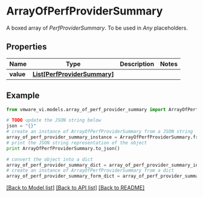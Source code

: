 # ArrayOfPerfProviderSummary

A boxed array of *PerfProviderSummary*. To be used in *Any* placeholders. 

## Properties
Name | Type | Description | Notes
------------ | ------------- | ------------- | -------------
**value** | [**List[PerfProviderSummary]**](PerfProviderSummary.md) |  | 

## Example

```python
from vmware_vi.models.array_of_perf_provider_summary import ArrayOfPerfProviderSummary

# TODO update the JSON string below
json = "{}"
# create an instance of ArrayOfPerfProviderSummary from a JSON string
array_of_perf_provider_summary_instance = ArrayOfPerfProviderSummary.from_json(json)
# print the JSON string representation of the object
print ArrayOfPerfProviderSummary.to_json()

# convert the object into a dict
array_of_perf_provider_summary_dict = array_of_perf_provider_summary_instance.to_dict()
# create an instance of ArrayOfPerfProviderSummary from a dict
array_of_perf_provider_summary_form_dict = array_of_perf_provider_summary.from_dict(array_of_perf_provider_summary_dict)
```
[[Back to Model list]](../README.md#documentation-for-models) [[Back to API list]](../README.md#documentation-for-api-endpoints) [[Back to README]](../README.md)


